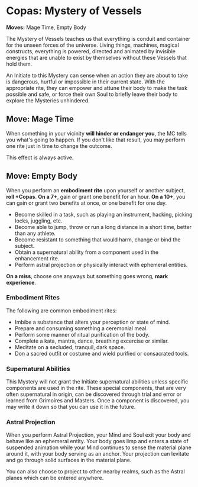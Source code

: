 # Copas: Mystery of Vessels

__Moves:__ Mage Time, Empty Body

The Mystery of Vessels teaches us that everything is conduit and container for the unseen forces of the universe. 
Living things, machines, magical constructs, everything is powered, directed and animated by invisible energies that are unable to exist by themselves without these Vessels that hold them.

An Initiate to this Mystery can sense when an action they are about to take is dangerous, hurtful or impossible in their current state. With the appropriate rite, they can empower and attune their body to make the task possible and safe, or force their own Soul to briefly leave their body to explore the Mysteries unhindered.


## Move: Mage Time

When something in your vicinity __will hinder or endanger you__, the MC tells you what's going to happen. 
If you don't like that result, you may perform one rite just in time to change the outcome.

This effect is always active.


## Move: Empty Body

When you perform an __embodiment rite__ upon yourself or another subject, __roll +Copas__.
__On a 7+__, gain or grant one benefit for an hour.
__On a 10+__, you can gain or grant two benefits at once, or one benefit for one day. 

* Become skilled in a task, such as playing an instrument, hacking, picking locks, juggling, etc.
* Become able to jump, throw or run a long distance in a short time, better than any athlete.
* Become resistant to something that would harm, change or bind the subject.
* Obtain a supernatural ability from a component used in the enhancement rite.
* Perform astral projection or physically interact with ephemeral entities.

__On a miss__, choose one anyways but something goes wrong, __mark experience__.


### Embodiment Rites

The following are common embodiment rites:

* Imbibe a substance that alters your perception or state of mind.
* Prepare and consuming something a ceremonial meal. 
* Perform some manner of ritual purification of the body.
* Complete a kata, mantra, dance, breathing excercise or similar.
* Meditate on a secluded, tranquil, dark space.
* Don a sacred outfit or costume and wield purified or consacrated tools.


### Supernatural Abilities

This Mystery will not grant the Initiate supernatural abilities unless specific components are used in the rite. 
These special components, that are very often supernatural in origin, can be discovered through trial and error or learned from Grimoires and Masters. 
Once a component is discovered, you may write it down so that you can use it in the future.

### Astral Projection

When you perform Astral Projection, your Mind and Soul exit your body and behave like an ephemeral entity. 
Your body goes limp and enters a state of suspended animation while your Mind continues to sense the material plane around it, with your body serving as an anchor.
Your projection can levitate and go through solid surfaces in the material plane.

You can also choose to project to other nearby realms, such as the Astral planes which can be entered anywhere. 


